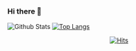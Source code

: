 ### Hi there 👋

<!--
**jukyung-j/jukyung-j** is a ✨ _special_ ✨ repository because its `README.md` (this file) appears on your GitHub profile.

Here are some ideas to get you started:

- 🔭 I’m currently working on ...
- 🌱 I’m currently learning ...
- 👯 I’m looking to collaborate on ...
- 🤔 I’m looking for help with ...
- 💬 Ask me about ...
- 📫 How to reach me: ...
- 😄 Pronouns: ...
- ⚡ Fun fact: ...
-->
![Github Stats](https://github-readme-stats.vercel.app/api?username=jukyung-j&show_icons=true&theme=synthwave)
[![Top Langs](https://github-readme-stats.vercel.app/api/top-langs/?username=jukyung-j&layout=compact)](https://github.com/anuraghazra/github-readme-stats)
 <div align=center>
	
 [![Hits](https://hits.seeyoufarm.com/api/count/incr/badge.svg?url=https%3A%2F%2Fgithub.com%2Fjukyung-j%2Fhit-counter&count_bg=%239BB8FF&title_bg=%2324A3D3&icon=&icon_color=%2322AADB&title=%EC%A1%B0%ED%9A%9F%EC%88%98&edge_flat=false)](https://hits.seeyoufarm.com)
	
  </div>
